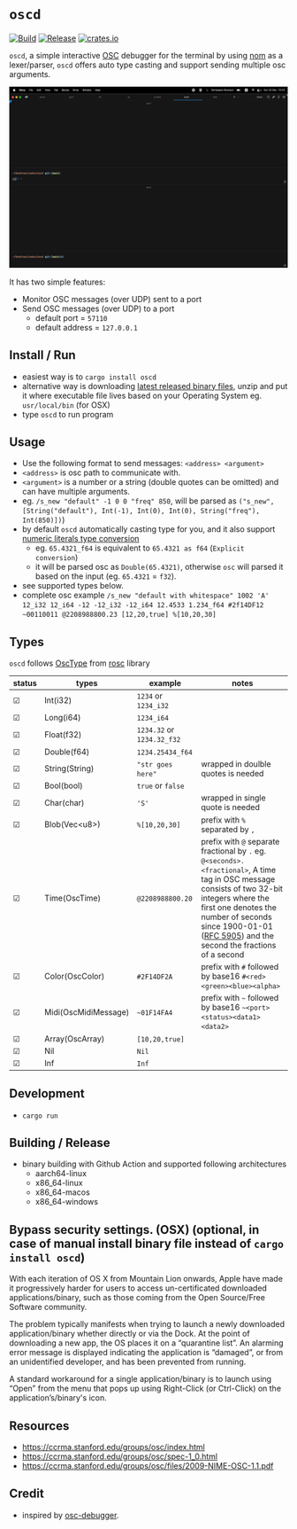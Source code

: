 # `oscd`

[![Build](https://github.com/karnpapon/oscd/actions/workflows/build.yml/badge.svg)](https://github.com/karnpapon/oscd/actions/workflows/build.yml)
[![Release](https://github.com/karnpapon/oscd/actions/workflows/release.yml/badge.svg)](https://github.com/karnpapon/oscd/actions/workflows/release.yml)
[![crates.io](https://img.shields.io/crates/v/oscd.svg)](https://crates.io/crates/oscd)

`oscd`, a simple interactive [OSC](https://en.wikipedia.org/wiki/Open_Sound_Control) debugger for the terminal by using [nom](https://github.com/Geal/nom) as a lexer/parser, `oscd` offers auto type casting and support sending multiple osc arguments.

<img src="./screenshots/ss.gif">

It has two simple features:

- Monitor OSC messages (over UDP) sent to a port
- Send OSC messages (over UDP) to a port
  - default port = `57110`
  - default address = `127.0.0.1`

## Install / Run

- easiest way is to `cargo install oscd`
- alternative way is downloading [latest released binary files](https://github.com/karnpapon/oscd/releases), unzip and put it where executable file lives based on your Operating System eg. `usr/local/bin` (for OSX)
- type `oscd` to run program

## Usage

- Use the following format to send messages: `<address> <argument>`
- `<address>` is osc path to communicate with.
- `<argument>` is a number or a string (double quotes can be omitted) and can have multiple arguments.
- eg. `/s_new "default" -1 0 0 "freq" 850`, will be parsed as `("s_new", [String("default"), Int(-1), Int(0), Int(0), String("freq"), Int(850)])`)
- by default `oscd` automatically casting type for you, and it also support [numeric literals type conversion](https://doc.rust-lang.org/rust-by-example/types/cast.html)
  - eg. `65.4321_f64` is equivalent to `65.4321 as f64` (`Explicit conversion`)
  - it will be parsed osc as `Double(65.4321)`, otherwise `osc` will parsed it based on the input (eg. `65.4321` = `f32`).
- see supported types below.
- complete osc example `/s_new "default with whitespace" 1002 'A' 12_i32 12_i64 -12 -12_i32 -12_i64 12.4533 1.234_f64 #2f14DF12 ~00110011 @2208988800.23 [12,20,true] %[10,20,30]`

## Types

`oscd` follows [OscType](https://docs.rs/rosc/latest/rosc/enum.OscType.html) from [rosc](https://github.com/klingtnet/rosc) library

| status  | types                | example                    | notes                                                                                                                                                                                                                                                                                                       |
| ------- | -------------------- | -------------------------- | ----------------------------------------------------------------------------------------------------------------------------------------------------------------------------------------------------------------------------------------------------------------------------------------------------------- |
| &#9745; | Int(i32)             | `1234` or `1234_i32`       |                                                                                                                                                                                                                                                                                                             |
| &#9745; | Long(i64)            | `1234_i64`                 |                                                                                                                                                                                                                                                                                                             |
| &#9745; | Float(f32)           | `1234.32` or `1234.32_f32` |                                                                                                                                                                                                                                                                                                             |
| &#9745; | Double(f64)          | `1234.25434_f64`           |                                                                                                                                                                                                                                                                                                             |
| &#9745; | String(String)       | `"str goes here"`          | wrapped in doulble quotes is needed                                                                                                                                                                                                                                                                         |
| &#9745; | Bool(bool)           | `true` or `false`          |                                                                                                                                                                                                                                                                                                             |
| &#9745; | Char(char)           | `'S'`                      | wrapped in single quote is needed                                                                                                                                                                                                                                                                           |
| &#9745; | Blob(Vec&#60;u8>)    | `%[10,20,30]`              | prefix with `%` separated by `,`                                                                                                                                                                                                                                                                            |
| &#9745; | Time(OscTime)        | `@2208988800.20`           | prefix with `@` separate fractional by `.` eg. `@<seconds>.<fractional>`, A time tag in OSC message consists of two 32-bit integers where the first one denotes the number of seconds since 1900-01-01 ([RFC 5905](https://datatracker.ietf.org/doc/html/rfc5905)) and the second the fractions of a second |
| &#9745; | Color(OscColor)      | `#2F14DF2A`                | prefix with `#` followed by base16 `#<red><green><blue><alpha>`                                                                                                                                                                                                                                             |
| &#9745; | Midi(OscMidiMessage) | `~01F14FA4`                | prefix with `~` followed by base16 `~<port><status><data1><data2>`                                                                                                                                                                                                                                          |
| &#9745; | Array(OscArray)      | `[10,20,true]`             |                                                                                                                                                                                                                                                                                                             |
| &#9745; | Nil                  | `Nil`                      |                                                                                                                                                                                                                                                                                                             |
| &#9745; | Inf                  | `Inf`                      |                                                                                                                                                                                                                                                                                                             |

## Development

- `cargo run`

## Building / Release

- binary building with Github Action and supported following architectures
  - aarch64-linux
  - x86_64-linux
  - x86_64-macos
  - x86_64-windows

## Bypass security settings. (OSX) (optional, in case of manual install binary file instead of `cargo install oscd`)

With each iteration of OS X from Mountain Lion onwards, Apple have made it progressively harder for users to access un-certificated downloaded applications/binary, such as those coming from the Open Source/Free Software community.

The problem typically manifests when trying to launch a newly downloaded application/binary whether directly or via the Dock. At the point of downloading a new app, the OS places it on a “quarantine list”. An alarming error message is displayed indicating the application is “damaged”, or from an unidentified developer, and has been prevented from running.

A standard workaround for a single application/binary is to launch using “Open” from the menu that pops up using Right-Click (or Ctrl-Click) on the application’s/binary's icon.

## Resources

- https://ccrma.stanford.edu/groups/osc/index.html
- https://ccrma.stanford.edu/groups/osc/spec-1_0.html
- https://ccrma.stanford.edu/groups/osc/files/2009-NIME-OSC-1.1.pdf

## Credit

- inspired by [osc-debugger](https://github.com/alexanderwallin/osc-debugger).
